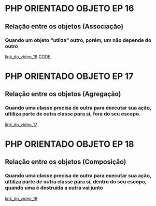 # PHP ORIENTADO OBJETO EP 16
## Relação entre os objetos (Associação)
### Quando um objeto "utliza" outro, porém, um não depende do outro

[link_do_video_16](https://www.youtube.com/watch?v=cOZUJmGraaw&list=PLwXQLZ3FdTVEau55kNj_zLgpXL4JZUg8I&index=16)
[CODE](Associacao)

# PHP ORIENTADO OBJETO EP 17
## Relação entre os objetos (Agregação)
### Quando uma classe precisa de outra para executar sua ação, ultiliza parte de outra classe para si, fora do seu escopo.

[link_do_video_17](https://www.youtube.com/watch?v=_DM8gyA3cB4&list=PLwXQLZ3FdTVEau55kNj_zLgpXL4JZUg8I&index=17)

# PHP ORIENTADO OBJETO EP 18
## Relação entre os objetos (Composição)
### Quando uma classe precisa de outra para executar sua ação, ultiliza parte de outra classe para si, dentro do seu escopo, quando uma é destruida a outra vai junto

[link_do_video_18](https://www.youtube.com/watch?v=aixcrdigtsw&list=PLwXQLZ3FdTVEau55kNj_zLgpXL4JZUg8I&index=18)
